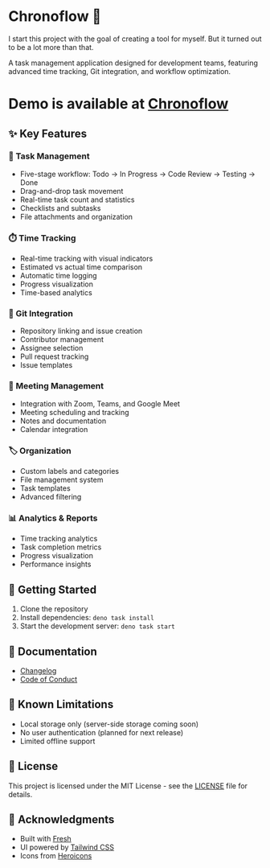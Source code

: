 # Chronoflow 🚀

I start this project with the goal of creating a tool for myself. But it turned
out to be a lot more than that.

A task management application designed for development teams, featuring advanced
time tracking, Git integration, and workflow optimization.

# Demo is available at [Chronoflow](https://chronoflow.deno.dev/)

## ✨ Key Features

### 🎯 Task Management

- Five-stage workflow: Todo → In Progress → Code Review → Testing → Done
- Drag-and-drop task movement
- Real-time task count and statistics
- Checklists and subtasks
- File attachments and organization

### ⏱️ Time Tracking

- Real-time tracking with visual indicators
- Estimated vs actual time comparison
- Automatic time logging
- Progress visualization
- Time-based analytics

### 🐙 Git Integration

- Repository linking and issue creation
- Contributor management
- Assignee selection
- Pull request tracking
- Issue templates

### 🎥 Meeting Management

- Integration with Zoom, Teams, and Google Meet
- Meeting scheduling and tracking
- Notes and documentation
- Calendar integration

### 🏷️ Organization

- Custom labels and categories
- File management system
- Task templates
- Advanced filtering

### 📊 Analytics & Reports

- Time tracking analytics
- Task completion metrics
- Progress visualization
- Performance insights

## 🚀 Getting Started

1. Clone the repository
2. Install dependencies: `deno task install`
3. Start the development server: `deno task start`

## 📝 Documentation

- [Changelog](./CHANGELOG.md)
- [Code of Conduct](./CODE_OF_CONDUCT.md)

## 🐛 Known Limitations

- Local storage only (server-side storage coming soon)
- No user authentication (planned for next release)
- Limited offline support

## 📄 License

This project is licensed under the MIT License - see the [LICENSE](./LICENSE.md)
file for details.

## 🙏 Acknowledgments

- Built with [Fresh](https://fresh.deno.dev/)
- UI powered by [Tailwind CSS](https://tailwindcss.com/)
- Icons from [Heroicons](https://heroicons.com/)
